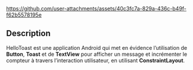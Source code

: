https://github.com/user-attachments/assets/40c3fc7a-829a-436c-b49f-f62b5578195e
## Description

HelloToast est une application Android qui met en évidence l’utilisation de  **Button**, **Toast** et de **TextView**  pour afficher un message et incrémenter le compteur à travers l’interaction utilisateur, en utilisant **ConstraintLayout**. 
